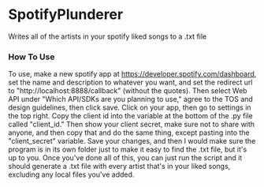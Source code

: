 # SpotifyPlunderer
Writes all of the artists in your spotify liked songs to a .txt file


### How To Use
To use, make a new spotify app at https://developer.spotify.com/dashboard, set the name and description to whatever you want, and set the redirect url to "http://localhost:8888/callback" (without the quotes). Then select Web API under "Which API/SDKs are you planning to use," agree to the TOS and design guidelines, then click save. Click on your app, then go to settings in the top right. Copy the client id into the variable at the bottom of the .py file called "client_id." Then show your client secret, make sure not to share with anyone, and then copy that and do the same thing, except pasting into the "client_secret" variable. Save your changes, and then I would make sure the program is in its own folder just to make it easy to find the .txt file, but it's up to you. Once you've done all of this, you can just run the script and it should generate a .txt file with every artist that's in your liked songs, excluding any local files you've added.
